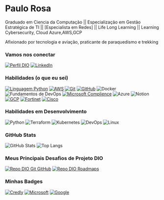 
# Paulo Rosa
Graduado em Ciencia da Computação || Especialização em Gestão Estratégica de TI || [Especialista em Redes] || Life Long Learning || Learning Cybersecurity, Cloud Azure,AWS,GCP

Afixionado por tecnologia e aviação, praticante de paraquedismo e trekking

### Vamos nos conectar
[![Perfil DIO](https://img.shields.io/badge/-Meu%20Perfil%20na%20DIO-30A3DC?style=for-the-badge)](https://web.dio.me/users/prosa41)
[![LinkedIn](https://img.shields.io/badge/-LinkedIn-000?style=for-the-badge&logo=linkedin&logoColor=30A3DC)](https://www.linkedin.com/in/paulo-rosa-cloud-security/)


### Habilidades (o que eu sei)
[![Linguagem Python](https://img.shields.io/badge/Python-30A3DC?logo=Cisco&label=Cisco)](https://www.credly.com/badges/72b2f532-41e3-4bd8-a706-9b3c62dff497/linked_in_profile)
[![AWS](https://img.shields.io/badge/AWS-%23FF9900.svg?style=for-the-badge&logo=amazon-aws&logoColor=black)](https://www.credly.com/badges/096d65b8-d6eb-465e-a748-7898ae0bab82/linked_in_profile)
[![Git](https://img.shields.io/badge/Git-000?style=for-the-badge&logo=git&logoColor=E94D5F)](https://git-scm.com/doc)
[![GitHub](https://img.shields.io/badge/GitHub-000?style=for-the-badge&logo=github&logoColor=30A3DC)](https://docs.github.com/)
![Docker](https://img.shields.io/badge/Docker-2496ED.svg?logo=docker&logoColor=white)
![Fundamentos de DevOps](https://img.shields.io/badge/Devops-Fundamentos-000?style=for-the-badge&logo=devops&logoColor=E94D5F)
[![Microsoft Complience](https://img.shields.io/badge/Microsoft%20Certified%3A%20Security%2C%20Compliance%2C%20and%20Identity-30A3DC?logo=Microsoft
)](https://www.credly.com/badges/de84c81a-30d9-469a-9f6e-5557cc08b05d?source=linked_in_profile)
![Azure](https://img.shields.io/badge/Fundamentals%2FIA%2FPower%2FData-30A3DC?logo=Azure%20Fundamentals&label=Azure)
![Notion](https://img.shields.io/badge/Notion-000000?style=for-the-badge&logo=notion&logoColor=white)
[![GCP](https://img.shields.io/badge/Associate%20Cloud%20Engineer-30A3DC?logo=Azure%20Fundamentals&label=GCP)](https://www.credential.net/95d9d3e5-0c18-4013-9ba9-571baca5e8f0?key=a8bf2dc8d16853ae6aaa294adffff25a8c0728acff8d0930604574664280423b)
[![Fortinet](https://img.shields.io/badge/Certified%20Fundamentals%20Cybersecurity-30A3DC?logo=Fortinet&label=Fortinet)](https://www.credly.com/badges/105cb022-1591-42f6-986f-da73fd7430b3/linked_in_profile)
[![Cisco](https://img.shields.io/badge/CCNA3-30A3DC?logo=Cisco&label=Cisco)](https://www.credly.com/badges/d96ec597-7a2b-4a69-9db4-0d42b069f5bd/linked_in_profile)


### Habilidades em Desenvolvimento
![Python](https://img.shields.io/badge/Python-000?style=for-the-badge&logo=python)
![Terraform](https://img.shields.io/badge/Terraform-000?style=for-the-badge&logo=terraform&logoColor=E94D5F)
![Kubernetes](https://img.shields.io/badge/Kubernetes-blue?style=for-the-badge&logo=kubernetes&logoColor=white)
![DevOps](https://img.shields.io/badge/DevOps-000?style=for-the-badge&logo=devops&logoColor=E94D5F)
![Linux](https://img.shields.io/badge/Linux-FCC624?style=for-the-badge&logo=linux&logoColor=black)

### GitHub Stats
![GitHub Stats](https://github-readme-stats.vercel.app/api?username=prosa41&theme=transparent&bg_color=000&border_color=30A3DC&show_icons=true&icon_color=30A3DC&title_color=E94D5F&text_color=FFF)
![Top Langs](https://github-readme-stats-git-masterrstaa-rickstaa.vercel.app/api/top-langs/?username=prosa41&layout=compact&bg_color=000&border_color=30A3DC&title_color=E94D5F&text_color=FFF)

### Meus Principais Desafios de Projeto DIO
[![Repo DIO Git GitHub](https://github-readme-stats.vercel.app/api/pin/?username=prosa41&repo=dio-lab-open-source&bg_color=000&border_color=30A3DC&show_icons=true&icon_color=30A3DC&title_color=E94D5F&text_color=FFF)](https://github.com/elidianaandrade/dio-lab-open-source)
[![Repo DIO Roadmaps](https://github-readme-stats.vercel.app/api/pin/?username=digitalinnovationone&repo=roadmaps&bg_color=000&border_color=30A3DC&show_icons=true&icon_color=30A3DC&title_color=E94D5F&text_color=FFF)](https://github.com/digitalinnovationone/roadmaps)

### Minhas Badges
[![Credly](https://www.credly.com/users/paulo-rosa.5455ddfa)](https://www.credly.com/users/paulo-rosa.5455ddfa)  [![Microsoft](https://learn.microsoft.com/en-us/users/paulorosa)](https://learn.microsoft.com/en-us/users/paulorosa)  [![Google](https://www.cloudskillsboost.google/public_profiles/4849848c-6f3d-41b9-9b6d-46e08c4575b8)](https://www.cloudskillsboost.google/public_profiles/4849848c-6f3d-41b9-9b6d-46e08c4575b8)

